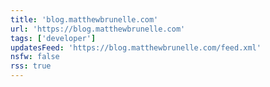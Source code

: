 ```yaml
---
title: 'blog.matthewbrunelle.com'
url: 'https://blog.matthewbrunelle.com'
tags: ['developer']
updatesFeed: 'https://blog.matthewbrunelle.com/feed.xml'
nsfw: false
rss: true
---
```

